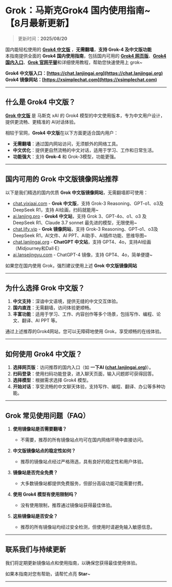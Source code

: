 # Grok：马斯克Grok4 国内使用指南~ 【8月最新更新】

> 更新时间：**2025/08/20**             

国内能轻松使用的 [**Grok4 中文版**](https://chat.lanjingai.org) ，**无需翻墙**，**支持 Grok-4 及中文版功能**   
本指南提供全面的 **Grok4 国内使用指南**，包括国内可用的 [**Grok4 网页版**](https://chat.lanjingai.org)、[**Grok4 国内入口**](https://xsimplechat.com)、[**Grok 官网平替**](https://chat.lanjingai.org)和详细使用教程，帮助您快速使用上 grok~

**Grok4 中文版入口：[https://chat.lanjingai.org](https://chat.lanjingai.org)**   
**Grok4 镜像网站：[https://xsimplechat.com](https://xsimplechat.com)**

---

## 什么是 Grok4 中文版？

[**Grok 中文版**](https://chat.lanjingai.org) 是 马斯克 xAI 的 Grok4 模型的中文使用版本，专为中文用户设计，提供更流畅、更精准的 AI对话体验。

相较于官网，**Grok4 中文版**在以下方面更适合国内用户：

- **无需翻墙**：通过国内网站访问，无须额外的网络工具。
- **中文优化**：提供更自然流畅的中文对话，适用于学习、工作和日常生活。
- **功能强大**：支持 **Grok-4** 和 Grok-3模型，功能更强。

---

## 国内可用的 Grok 中文版镜像网站推荐

以下是我们精选的国内优质 **Grok 中文版镜像网站**，无需翻墙即可使用：
- [chat.yixiaai.com](https://xsimplechat.com/) - **Grok 中文版**，支持 Grok-3 Reasoning、GPT-o1、o3及DeepSeek R1，支持 AI绘画，扫码就能用~
- [ai.lanjing.pro](https://ai.lanjing.pro/) - **Grok4 中文站**，支持 Grok 3、GPT-4o、o1、o3 及 DeepSeek R1、Claude 3.7 sonnet 最先进的模型，无限使用~
- [chat.lify.vip](https://chat.yixiaai.com/) - **Grok 镜像网站**，支持 Grok-3 Reasoning、GPT-o1、o3及DeepSeek R1，AI文件、AI PPT、AI助手、AI插件功能、思维导图~
- [chat.lanjingai.org](https://chat.lanjingai.org/) - **ChatGPT 中文站**，支持 GPT4、4o，支持AI绘画（Midjourney和Dall·E）
- [ai.lansejingyu.com](https://ai.lansejingyu.com/) - ChatGPT-4 镜像，支持 GPT4、4o，简单便捷~

如果您在国内使用 Grok，强烈建议使用上述 **Grok 中文版镜像网站**

---

## 为什么选择 Grok 中文版？

1. **中文支持**：深谙中文语境，提供无缝的中文交互体验。
2. **国内直连**：无需翻墙，访问体验更顺畅。
3. **丰富功能**：适用于学习、工作、内容创作等多个场景，包括写作、编程、论文、翻译、AI PPT 等。

通过上述推荐的Grok4网站，您可以无障碍地使用 Grok，享受顺畅的在线体验。

---

## 如何使用 Grok4 中文版？

1. **选择网页版**：访问推荐的国内入口（如 **一下AI ([chat.lanjingai.org](https://chat.lanjingai.org))**）。
2. **扫码登录**：使用扫码功能登录，进入聊天页面，输入问题即可获得回答。
3. **选择模型**：根据需求选择 Grok4 模型。
4. **开始对话**：享受流畅的中文聊天体验，支持写作、编程、翻译、办公等多种功能。

---

## Grok 常见使用问题（FAQ）

1. **使用镜像站是否需要翻墙？**
   - 不需要，推荐的所有镜像站点均可在国内网络环境中直接访问。

2. **中文版镜像站点的稳定性如何？**
   - 推荐的镜像站点经过严格筛选，具有良好的稳定性和用户体验。

3. **镜像站是否完全免费？**
   - 大多数镜像站都提供免费服务，但部分高级功能可能需要付费。

4. **使用 Grok4 模型有使用限制吗？**
   - 没有使用限制，推荐通过镜像站获得最佳体验。

5. **这些镜像站是否安全？**
   - 推荐的所有镜像站均经过安全检测，但使用时请避免输入敏感信息。

---

## 联系我们与持续更新

我们将定期更新镜像站点和使用指南，以确保您获得最佳使用体验。

如果本指南对您有帮助，请帮忙点亮 **Star**~

---
